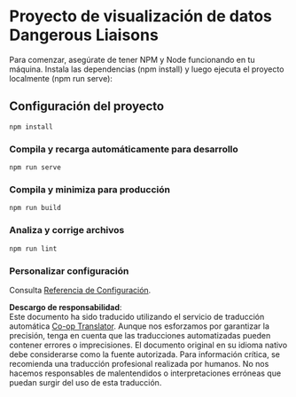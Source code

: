 <!--
CO_OP_TRANSLATOR_METADATA:
{
  "original_hash": "5c51a54dd89075a7a362890117b7ed9e",
  "translation_date": "2025-08-24T22:33:57+00:00",
  "source_file": "3-Data-Visualization/13-meaningful-visualizations/starter/README.md",
  "language_code": "es"
}
-->
# Proyecto de visualización de datos Dangerous Liaisons

Para comenzar, asegúrate de tener NPM y Node funcionando en tu máquina. Instala las dependencias (npm install) y luego ejecuta el proyecto localmente (npm run serve):

## Configuración del proyecto
```
npm install
```

### Compila y recarga automáticamente para desarrollo
```
npm run serve
```

### Compila y minimiza para producción
```
npm run build
```

### Analiza y corrige archivos
```
npm run lint
```

### Personalizar configuración
Consulta [Referencia de Configuración](https://cli.vuejs.org/config/).

**Descargo de responsabilidad**:  
Este documento ha sido traducido utilizando el servicio de traducción automática [Co-op Translator](https://github.com/Azure/co-op-translator). Aunque nos esforzamos por garantizar la precisión, tenga en cuenta que las traducciones automatizadas pueden contener errores o imprecisiones. El documento original en su idioma nativo debe considerarse como la fuente autorizada. Para información crítica, se recomienda una traducción profesional realizada por humanos. No nos hacemos responsables de malentendidos o interpretaciones erróneas que puedan surgir del uso de esta traducción.